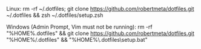 Linux: rm -rf ~/.dotfiles; git clone https://github.com/robertmeta/dotfiles.git ~/.dotfiles && zsh ~/.dotfiles/setup.zsh

Windows (Admin Prompt, Vim must not be running): rm -rf "%HOME%\.dotfiles" && git clone https://github.com/robertmeta/dotfiles.git "%HOME%/.dotfiles" && "%HOME%\\.dotfiles\\setup.bat"
